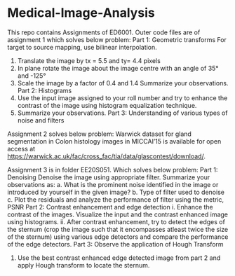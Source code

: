 # Medical-Image-Analysis
This repo contains Assignments of ED6001.
Outer code files are of assignment 1 which solves below problem:
Part 1: Geometric transforms
For target to source mapping, use bilinear interpolation.
1. Translate the image by tx = 5.5 and ty= 4.4 pixels
2. In plane rotate the image about the image centre with an angle of 35° and -125°
3. Scale the image by a factor of 0.4 and 1.4
Summarize your observations.
Part 2: Histograms
1. Use the input image assigned to your roll number and try to enhance the contrast of the image using histogram equalization technique.
2. Summarize your observations.
Part 3: Understanding of various types of noise and filters


Assignment 2 solves below problem:
Warwick dataset for gland segmentation in Colon histology images in MICCAI’15 is available for open access at https://warwick.ac.uk/fac/cross_fac/tia/data/glascontest/download/.

Assignment 3 is in folder EE20S051. Which solves below problem:
Part 1: Denoising
Denoise the image using appropriate filter.
Summarize your observations as:
a. What is the prominent noise identified in the image or introduced by yourself in the given image?
b. Type of filter used to denoise
c. Plot the residuals and analyze the performance of filter using the metric, PSNR
Part 2: Contrast enhancement and edge detection
i. Enhance the contrast of the images. Visualize the input and the contrast enhanced image using histograms.
ii. After contrast enhancement, try to detect the edges of the sternum (crop the image such that it encompasses atleast twice the size of the sternum) using various edge detectors and compare the performance of the edge detectors.
Part 3: Observe the application of Hough Transform
1. Use the best contrast enhanced edge detected image from part 2 and apply Hough transform to locate the sternum.

